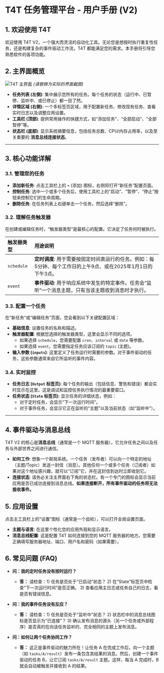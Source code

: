 # T4T 任务管理平台 - 用户手册 (V2)

## 1. 欢迎使用 T4T

欢迎使用 T4T V2，一个强大而灵活的自动化工具。无论您是想按时执行重复性任务，还是构建复杂的事件驱动工作流，T4T 都能满足您的需求。本手册将引导您熟悉软件的各项功能。

## 2. 主界面概览

![T4T 主界面](https://your-image-host.com/main-window.png) *(请替换为实际的界面截图)*

*   **任务列表 (左侧)**: 集中展示您所有的任务。每个任务的状态（运行中、已暂停、监听中、或已停止）都一目了然。
*   **详情区域 (右侧)**: 一个多标签页区域，用于配置新任务、修改现有任务、查看实时日志以及调整应用设置。
*   **工具栏 (顶部)**: 提供常用操作的快捷方式，如“添加任务”、“全部启动”、“全部暂停”等。
*   **状态栏 (底部)**: 显示系统摘要信息，包括任务总数、CPU/内存占用率，以及至关重要的 **消息总线连接状态**。

---

## 3. 核心功能详解

### 3.1. 管理您的任务

*   **添加新任务**: 点击工具栏上的 `+` (添加) 图标，右侧将打开“新任务”配置页面。
*   **控制任务**: 选中一个或多个任务后，使用工具栏上的“启动”、“暂停”、“停止”按钮来控制它们的生命周期。
*   **删除任务**: 在任务列表上右键单击一个任务，然后选择“删除”。

### 3.2. 理解任务触发器

在创建或编辑任务时，“触发器类型”是最核心的配置。它决定了任务何时被执行。

| 触发器类型 | 用途说明 |
| :--- | :--- |
| `schedule` | **定时调度**: 用于需要按固定时间表运行的任务。例如：每5分钟、每个工作日的上午9点、或在2025年1月1日的下午3点。 |
| `event` | **事件驱动**: 用于响应系统中发生的特定事件。任务会“监听”一个消息主题，只有当该主题收到消息时才执行。 |

### 3.3. 配置一个任务

在“新任务”或“编辑任务”页面，您会看到以下关键配置区域：

*   **基础信息**: 设置任务的名称和描述。
*   **触发器配置**: 根据您选择的触发器类型，这里会显示不同的选项。
    *   如果选择 `schedule`，您需要配置 `cron`、`interval` 或 `date` 等参数。
    *   如果选择 `event`，您需要指定任务应该订阅的 `topic` (主题)。
*   **输入参数 (`inputs`)**: 这里定义了任务运行时需要的参数。对于事件驱动的任务，这些参数通常来自它所监听的事件内容。

### 3.4. 实时监控

*   **任务日志 (`Output` 标签页)**: 每个任务的输出（包括信息、警告和错误）都会实时显示在这里。这是调试和监控任务执行情况的最重要窗口。
*   **任务状态 (`State` 标签页)**: 显示任务的详细状态，例如：
    *   对于定时任务，会显示“下一次运行时间”。
    *   对于事件任务，会显示它正在监听的“主题”以及当前状态（如“监听中”）。

---

## 4. 事件驱动与消息总线

T4T V2 的核心是**消息总线**（通常是一个 MQTT 服务器），它允许任务之间以及任务与外部世界之间进行通信。

*   **如何工作**: 想象一个邮局系统。一个任务（发布者）可以向一个特定的地址（主题/Topic）发送一封信（消息）。其他任何一个或多个任务（订阅者）如果对这个地址感兴趣，就可以“订阅”它，并在这封信到达时立即收到它。
*   **连接状态**: 请务必关注主界面右下角的状态栏。有一个专门的图标会显示当前应用是否已成功连接到消息总线。**如果连接断开，所有事件驱动的任务将无法接收事件。**

## 5. 应用设置

点击主工具栏上的“设置”图标（通常是一个齿轮），可以打开全局设置页面。

*   **主题与语言**: 在这里个性化您的应用外观和显示语言。
*   **消息总线配置**: 这是配置 T4T 如何连接到您的 MQTT 服务器的地方。您需要正确填写服务器地址、端口、用户名和密码（如果需要）。

## 6. 常见问题 (FAQ)

*   **问：我的定时任务没有按时运行？**
    *   **答：** 请检查：1) 任务是否处于“已启动”状态？ 2) 在“State”标签页中检查“下一次运行时间”是否正确。 3) 查看应用主日志或任务自己的日志，看是否有错误信息。

*   **问：我的事件任务没有反应？**
    *   **答：** 请检查：1) 任务是否处于“监听中”状态？ 2) 状态栏中的消息总线图标是否显示为“已连接”？ 3) 确认发布消息的源头（另一个任务或外部程序）是否真的在向该任务监听的、完全相同的主题上发布消息。

*   **问：如何让两个任务协同工作？**
    *   **答：** 这正是事件驱动的魅力所在！让任务 A 在完成工作后，向一个主题（如 `tasks/A/result`）发布一条包含其结果的消息。然后，创建一个事件驱动的任务 B，让它订阅 `tasks/A/result` 主题。这样，每当 A 完成时，B 就会自动被触发并接收到 A 的结果。